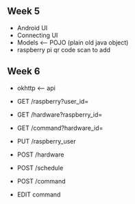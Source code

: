 ## Week 5
* Android UI
* Connecting UI
* Models <-- POJO (plain old java object)
* raspberry pi qr code scan to add

## Week 6
* okhttp <-- api
* GET /raspberry?user_id=
* GET /hardware?raspberry_id=
* GET /command?hardware_id=

* PUT /raspberry_user
* POST /hardware
* POST /schedule
* POST /command

* EDIT command


